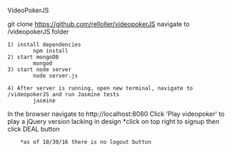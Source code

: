 VideoPokerJS

git clone https://github.com/relloller/videopokerJS
navigate to /videopokerJS folder

	1) install dependencies 
			npm install
	2) start mongoDB
			mongod
	3) start node server
			node server.js

	4) After server is running, open new terminal, navigate to /videopokerJS and run Jasmine tests
			jasmine

In the browser navigate to http://localhost:8080 
Click 'Play videopoker' to play a jQuery version lacking in design
		*click on top right to signup 
			then click DEAL button
		
		*as of 10/30/16 there is no logout button 

